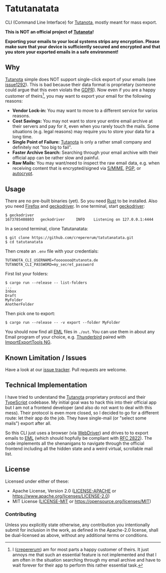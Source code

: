 # Tatutanatata

CLI (Command Line Interface) for [Tutanota], mostly meant for mass export.

**This is NOT an official project of [Tutanota]!**

**Exporting your emails to your local systems strips any encryption. Please make sure that your device is sufficiently secured and encrypted and that you store your exported emails in a safe environment!**


## Why
[Tutanota] simple does NOT support single-click export of your emails (see [issue1292]). This is bad because their data
format is proprietary (someone could argue that this even violats the [GDPR]). Now even if you are a happy customer of
theirs[^me_as_a_customer], you may want to export your email for the following reasons:

- **Vendor Lock-in:** You may want to move to a different service for varios reasons.
- **Cost Savings:** You may not want to store your entire email archive at their servers and pay for it, even when you
  rarely touch the mails. Some situations (e.g. legal reasons) may require you to store your data for a long time.
- **Single Point of Failure:** [Tutanota] is only a rather small company and definitely not "too big to fail".
- **Faster Archive Search:** Searching through your email archive with their official app can be rather slow and
  painful.
- **Raw Mails:** You may want/need to inspect the raw email data, e.g. when receiving content that is encrypted/signed
  via [S/MIME], [PGP], or [autocrypt].


## Usage
There are no pre-built binaries (yet). So you need [Rust] to be installed. Also you need [Firefox] and [geckodriver]. In
one terminal, start [geckodriver]:

```console
$ geckodriver
1673785408803   geckodriver     INFO    Listening on 127.0.0.1:4444
```

In a second terminal, clone Tatutanatata:

```console
$ git clone https://github.com/crepererum/tatutanatata.git
$ cd tatutanatata
```

Then create an `.env` file with your credentials:

```text
TUTANOTA_CLI_USERNAME=fooooooo@tutanota.de
TUTANOTA_CLI_PASSWORD=my_secret_password
```

First list your folders:

```console
$ cargo run --release -- list-folders
...
Inbox
Draft
MyFolder
AnotherFolder
```

Then pick one to export:

```console
$ cargo run --release -- -v export --folder MyFolder
```

You should now find all [EML] files in `./out`. You can use them in about any Email program of your choice, e.g.
[Thunderbird] paired with [ImportExportTools NG].


## Known Limitation / Issues
Have a look at our [issue tracker]. Pull requests are welcome.


## Technical Implementation
I have tried to understand the [Tutanota] proprietary protocol and their [TypeScript] codebase. My initial goal was to
hack this into their official app but I am not a frontend developer (and also do not want to deal with this mess). Their
protocol is even more closed, so I decided to go for a different route: let their app do the job. They have single-mail
(or "select some mails") export after all.

So this CLI just uses a browser (via [WebDriver]) and drives to to export emails to [EML] (which should hopfully be
compliant with [RFC 2822]). The code implements all the shenanigans to navigate through the official frontend including
all the hidden state and a weird virtual, scrollable mail list.


## License

Licensed under either of these:

 * Apache License, Version 2.0 ([LICENSE-APACHE](LICENSE-APACHE) or <https://www.apache.org/licenses/LICENSE-2.0>)
 * MIT License ([LICENSE-MIT](LICENSE-MIT) or <https://opensource.org/licenses/MIT>)

### Contributing

Unless you explicitly state otherwise, any contribution you intentionally submit for inclusion in the work, as defined
in the Apache-2.0 license, shall be dual-licensed as above, without any additional terms or conditions.


[^me_as_a_customer]: I ([crepererum]) am for most parts a happy customer of theirs. It just annoys me that such an
    essential feature is not implemented and that I am often in the situation searching through my email archive and
    have to wait forever for their app to perform this rather essential task.


[autocrypt]: https://autocrypt.org/
[crepererum]: https://crepererum.net/
[EML]: https://docs.fileformat.com/email/eml/
[Firefox]: https://www.mozilla.org/en-US/firefox/
[GDPR]: https://en.wikipedia.org/wiki/General_Data_Protection_Regulation
[geckodriver]: https://github.com/mozilla/geckodriver
[ImportExportTools NG]: https://addons.thunderbird.net/en-US/thunderbird/addon/importexporttools-ng/
[issue tracker]: https://github.com/crepererum/tatutanatata/issues
[issue1292]: https://github.com/tutao/tutanota/issues/1292
[PGP]: https://en.wikipedia.org/wiki/Pretty_Good_Privacy
[RFC 2822]: https://www.rfc-editor.org/rfc/rfc2822
[Rust]: https://www.rust-lang.org/
[S/MIME]: https://en.wikipedia.org/wiki/S/MIME
[Thunderbird]: https://www.thunderbird.net/
[Tutanota]: https://tutanota.com/
[TypeScript]: https://www.typescriptlang.org/
[WebDriver]: https://developer.mozilla.org/en-US/docs/Web/WebDriver